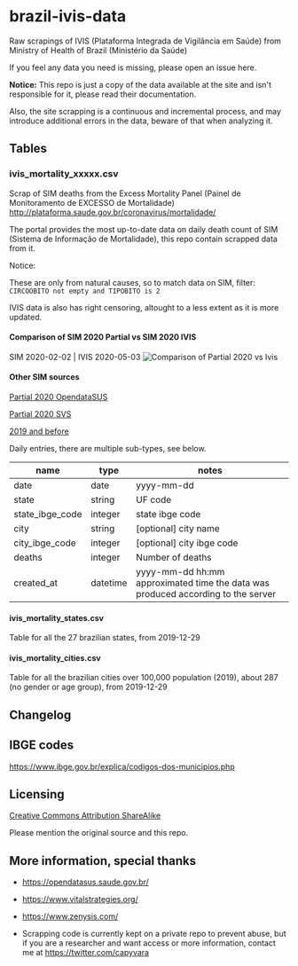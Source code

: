 # brazil-ivis-data
Raw scrapings of IVIS (Plataforma Integrada de Vigilância em Saúde) from Ministry of Health of Brazil (Ministério da Saúde)

If you feel any data you need is missing, please open an issue here.

**Notice:** 
This repo is just a copy of the data available at the site and isn't responsible for it, please read their documentation.

Also, the site scrapping is a continuous and incremental process, and may introduce additional errors in the data, beware of that when analyzing it.

## Tables

### ivis_mortality_xxxxx.csv
Scrap of SIM deaths from the Excess Mortality Panel (Painel de Monitoramento de EXCESSO de Mortalidade) http://plataforma.saude.gov.br/coronavirus/mortalidade/

The portal provides the most up-to-date data on daily death count of SIM (Sistema de Informação de Mortalidade), this repo contain scrapped data from it.

Notice: 

These are only from natural causes, so to match data on SIM, filter: `CIRCOOBITO not empty and TIPOBITO is 2`

IVIS data is also has right censoring, altought to a less extent as it is more updated.

#### Comparison of SIM 2020 Partial vs SIM 2020 IVIS
SIM 2020-02-02 | IVIS 2020-05-03
![Comparison of Partial 2020 vs Ivis](https://i.imgur.com/RXXdnb7.png)

#### Other SIM sources

[Partial 2020 OpendataSUS](https://opendatasus.saude.gov.br/dataset/sistema-de-informacao-sobre-mortalidade) 

[Partial 2020 SVS](http://svs.aids.gov.br/dantps/centrais-de-conteudos/dados-abertos/sim/)

[2019 and before](http://tabnet.datasus.gov.br/cgi/deftohtm.exe?sim/cnv/obt10uf.def)

Daily entries, there are multiple sub-types, see below.

| name | type | notes |
|-----------------|---------|-----------------------------------------------------|
| date | date | yyyy-mm-dd |
| state | string | UF code |
| state_ibge_code | integer | state ibge code |
| city | string | [optional] city name |
| city_ibge_code | integer | [optional] city ibge code |
| deaths | integer | Number of deaths |
| created_at | datetime | yyyy-mm-dd hh:mm<br>approximated time the data was produced according to the server |

#### ivis_mortality_states.csv
Table for all the 27 brazilian states, from 2019-12-29

#### ivis_mortality_cities.csv
Table for all the brazilian cities over 100,000 population (2019), about 287 (no gender or age group), from 2019-12-29

## Changelog

## IBGE codes
https://www.ibge.gov.br/explica/codigos-dos-municipios.php

## Licensing
[Creative Commons Attribution ShareAlike](https://creativecommons.org/licenses/by-sa/4.0/)

Please mention the original source and this repo.

## More information, special thanks
- https://opendatasus.saude.gov.br/
- https://www.vitalstrategies.org/
- https://www.zenysis.com/ 

- Scrapping code is currently kept on a private repo to prevent abuse, but if you are a researcher and want access or more information, contact me at https://twitter.com/capyvara

